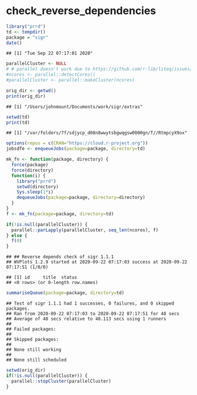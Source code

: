 check\_reverse\_dependencies
================

``` r
library("prrd")
td <- tempdir()
package = "sigr"
date()
```

    ## [1] "Tue Sep 22 07:17:01 2020"

``` r
parallelCluster <- NULL
# # parallel doesn't work due to https://github.com/r-lib/liteq/issues/22
#ncores <- parallel::detectCores()
#parallelCluster <- parallel::makeCluster(ncores)

orig_dir <- getwd()
print(orig_dir)
```

    ## [1] "/Users/johnmount/Documents/work/sigr/extras"

``` r
setwd(td)
print(td)
```

    ## [1] "/var/folders/7f/sdjycp_d08n8wwytsbgwqgsw0000gn/T//RtmpcyX9ox"

``` r
options(repos = c(CRAN="https://cloud.r-project.org"))
jobsdfe <- enqueueJobs(package=package, directory=td)

mk_fn <- function(package, directory) {
  force(package)
  force(directory)
  function(i) {
    library("prrd")
    setwd(directory)
    Sys.sleep(1*i)
    dequeueJobs(package=package, directory=directory)
  }
}
f <- mk_fn(package=package, directory=td)

if(!is.null(parallelCluster)) {
  parallel::parLapply(parallelCluster, seq_len(ncores), f)
} else {
  f(0)
}
```

    ## ## Reverse depends check of sigr 1.1.1 
    ## WVPlots_1.2.9 started at 2020-09-22 07:17:03 success at 2020-09-22 07:17:51 (1/0/0)

    ## [1] id     title  status
    ## <0 rows> (or 0-length row.names)

``` r
summariseQueue(package=package, directory=td)
```

    ## Test of sigr 1.1.1 had 1 successes, 0 failures, and 0 skipped packages. 
    ## Ran from 2020-09-22 07:17:03 to 2020-09-22 07:17:51 for 48 secs 
    ## Average of 48 secs relative to 48.113 secs using 1 runners
    ## 
    ## Failed packages:   
    ## 
    ## Skipped packages:   
    ## 
    ## None still working
    ## 
    ## None still scheduled

``` r
setwd(orig_dir)
if(!is.null(parallelCluster)) {
  parallel::stopCluster(parallelCluster)
}
```
